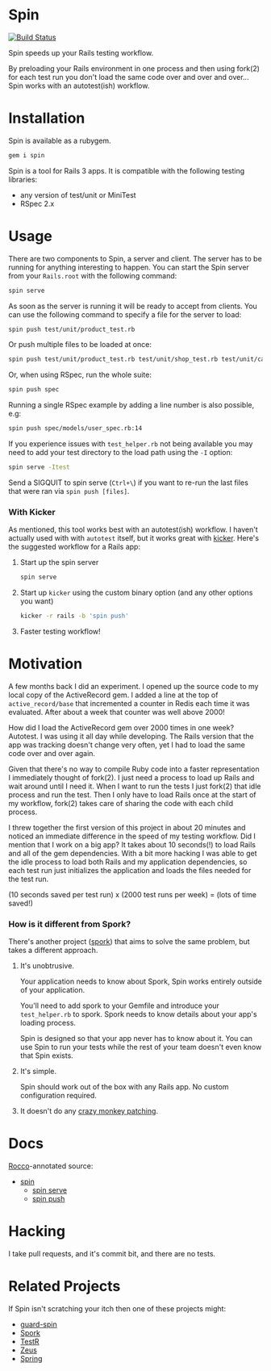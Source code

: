 Spin
====

[![Build Status](https://travis-ci.org/jstorimer/spin.png)](https://travis-ci.org/jstorimer/spin)

Spin speeds up your Rails testing workflow.

By preloading your Rails environment in one process and then using fork(2) for each test run you don't load the same code over and over and over...
Spin works with an autotest(ish) workflow.

Installation
===========

Spin is available as a rubygem.

``` ruby
gem i spin
```

Spin is a tool for Rails 3 apps. It is compatible with the following testing libraries:

* any version of test/unit or MiniTest
* RSpec 2.x

Usage
=====

There are two components to Spin, a server and client. The server has to be running for anything interesting to happen. You can start the Spin server from your `Rails.root` with the following command:

``` bash
spin serve
```

As soon as the server is running it will be ready to accept from clients. You can use the following command to specify a file for the server to load:

``` bash
spin push test/unit/product_test.rb
```

Or push multiple files to be loaded at once:

``` bash
spin push test/unit/product_test.rb test/unit/shop_test.rb test/unit/cart_test.rb
```

Or, when using RSpec, run the whole suite:

``` bash
spin push spec
```

Running a single RSpec example by adding a line number is also possible, e.g:

``` bash
spin push spec/models/user_spec.rb:14
```

If you experience issues with `test_helper.rb` not being available you may need to add your test directory to the load path using the `-I` option:

``` bash
spin serve -Itest
```

Send a SIGQUIT to spin serve (`Ctrl+\`) if you want to re-run the last files that were ran via `spin push [files]`.

### With Kicker

As mentioned, this tool works best with an autotest(ish) workflow. I haven't actually used with with `autotest` itself, but it works great with [kicker](http://github.com/alloy/kicker). Here's the suggested workflow for a Rails app:

1. Start up the spin server

    ``` bash
    spin serve
    ```

2. Start up `kicker` using the custom binary option (and any other options you want)

    ``` bash
    kicker -r rails -b 'spin push'
    ```

3. Faster testing workflow!

Motivation
==========

A few months back I did an experiment. I opened up the source code to my local copy of the ActiveRecord gem. I added a line at the top of `active_record/base` that incremented a counter in Redis each time it was evaluated. After about a week that counter was well above 2000!

How did I load the ActiveRecord gem over 2000 times in one week? Autotest. I was using it all day while developing. The Rails version that the app was tracking doesn't change very often, yet I had to load the same code over and over again.

Given that there's no way to compile Ruby code into a faster representation I immediately thought of fork(2). I just need a process to load up Rails and wait around until I need it. When I want to run the tests I just fork(2) that idle process and run the test. Then I only have to load Rails once at the start of my workflow, fork(2) takes care of sharing the code with each child process.

I threw together the first version of this project in about 20 minutes and noticed an immediate difference in the speed of my testing workflow. Did I mention that I work on a big app? It takes about 10 seconds(!) to load Rails and all of the gem dependencies. With a bit more hacking I was able to get the idle process to load both Rails and my application dependencies, so each test run just initializes the application and loads the files needed for the test run.

(10 seconds saved per test run) x (2000 test runs per week) = (lots of time saved!)

### How is it different from Spork?

There's another project ([spork](https://github.com/sporkrb/spork)) that aims to solve the same problem, but takes a different approach.

1. It's unobtrusive.

    Your application needs to know about Spork, Spin works entirely outside of your application.

    You'll need to add spork to your Gemfile and introduce your `test_helper.rb` to spork. Spork needs to know details about your app's loading process.

    Spin is designed so that your app never has to know about it. You can use Spin to run your tests while the rest of your team doesn't even know that Spin exists.

2. It's simple.

    Spin should work out of the box with any Rails app. No custom configuration required.

3. It doesn't do any [crazy monkey patching](https://github.com/sporkrb/spork-rails/blob/master/lib/spork/app_framework/rails.rb#L43-80).

Docs
============

[Rocco](http://rtomayko.github.com/rocco/)-annotated source:

* [spin](http://jstorimer.github.com/spin/)
    * [spin serve](http://jstorimer.github.com/spin/#section-spin_serve)
    * [spin push](http://jstorimer.github.com/spin/#section-spin_push)

Hacking
=======

I take pull requests, and it's commit bit, and there are no tests.

Related Projects
===============

If Spin isn't scratching your itch then one of these projects might:

* [guard-spin](https://github.com/vizjerai/guard-spin)
* [Spork](https://github.com/sporkrb/spork)
* [TestR](https://github.com/sunaku/testr)
* [Zeus](https://github.com/burke/zeus)
* [Spring](https://github.com/jonleighton/spring)
